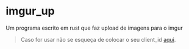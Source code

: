 # imgur_up
Um programa escrito em rust que faz upload de imagens para o imgur
> Caso for usar não se esqueça de colocar o seu client_id [aqui](https://github.com/srtopster/imgur_up_rs/blob/main/src/main.rs#L27).
